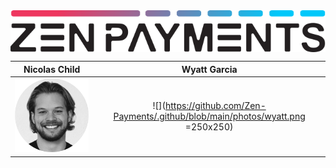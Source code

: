 <img src="https://github.com/Zen-Payments/.github/blob/main/photos/logo.svg?raw=true" alt="Zen Payments Logo" style="display: block; margin: 0 auto;">

Nicolas Child                                                                    |  Wyatt Garcia
:-------------------------------------------------------------------------------:|:--------------------------------------------------------------------------------:
![](https://github.com/Zen-Payments/.github/blob/main/photos/nick.png?raw=true)  |  ![](https://github.com/Zen-Payments/.github/blob/main/photos/wyatt.png =250x250)

